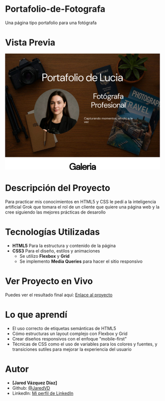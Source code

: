 # Portafolio-de-Fotografa

Una página tipo portafolio para una fotógrafa

# Vista Previa 

![Screenshot de la página principal](./img/screenshot.jpg)

# Descripción del Proyecto

Para practicar mis conocimientos en HTML5 y CSS le pedí a la inteligencia artificial Grok que tomara el rol de un cliente que quiere una página web y la cree siguiendo las mejores prácticas de desarollo

# Tecnologías Utilizadas

* **HTML5** Para la estructura y contenido de la página
* **CSS3** Para el diseño, estilos y animaciones
  * Se utilizo **Flexbox** y **Grid**
  * Se implemento **Media Queries** para hacer el sitio responsivo

# Ver Proyecto en Vivo

Puedes ver el resultado final aquí: [Enlace al proyecto](https://JaredVD/Portafolio-de-Fotografa/)

# Lo que aprendí

* El uso correcto de etiquetas semánticas de HTML5
* Cómo estructuras un layout complejo con Flexbox y Grid
* Crear diseños responsivos con el enfoque "mobile-first"
* Técnicas de CSS como el uso de variables para los colores y fuentes, y transiciones sutiles para mejorar la experiencia del usuario

# Autor 

* **[Jared Vázquez Díaz]**
* Github: [@JaredVD](https://github.com/JaredVD)
* LinkedIn: [Mi perfil de LinkedIn](https://www.linkedin.com/in/jared-v%C3%A1zquez-d%C3%ADaz/)


